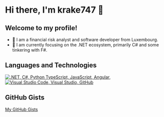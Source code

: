 # Hi there, I'm krake747 👋

## Welcome to my profile! 

- 🏡 I am a financial risk analyst and software developer from Luxembourg.
- 🌱 I am currently focusing on the .NET ecosystem, primarily C# and some tinkering with F#.
<!--
<p align="left"> 🔭 I’m currently working on ... </p>
<p align="left"> 👯 I’m looking to collaborate on ... </p>
<p align="left"> 🤔 I’m looking for help with ... </p>
<p align="left"> 💬 Ask me about ... </p>
<p align="left"> 📫 How to reach me: ... </p>
<p align="left"> 😄 Pronouns: ... </p>
<p align="left"> ⚡ Fun fact: ... </p>
-->

## Languages and Technologies
<p align="left">
  <a href="#">
    <img src="https://skillicons.dev/icons?i=dotnet,cs,py,ts,js,angular" alt=".NET, C#, Python TypeScript, JavaScript, Angular, " /></br>
    <img src="https://skillicons.dev/icons?i=idea,vscode,visualstudio,github,git" alt="Visual Studio Code, Visual Studio, GitHub" /></br>  
  </a>
</p>

## GitHub Gists

[My GitHub Gists](https://gist.github.com/krake747)
